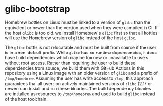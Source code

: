 # glibc-bootstrap

Homebrew bottles on Linux must be linked to a version of `glibc` than the equivalent or newer than the version used when they were compiled in CI.  If the host `glibc` is too old, we install Homebrew's `glibc` first so that all bottles will use the Homebrew version of `glibc` instead of the host `glibc`.

The `glibc` bottle is not relocatable and must be built from source if the user is in a non-default prefix.  While `glibc` has no runtime dependencies, it does have build dependencies which may be too new or unavailable to users without root access.  Rather than requiring the user to build these dependencies from source, we build them with GitHub Actions in this repository using a Linux image with an older version of `glibc` and a prefix of `/tmp/homebrew`.  Assuming the user has write access to `/tmp`, this approach guarantees that all users on actively maintained versions of `glibc` (2.17 or newer) can install and run these binaries. The build dependency binaries are installed as resources to `/tmp/homebrew` and used to build `glibc` instead of the host toolchain.
